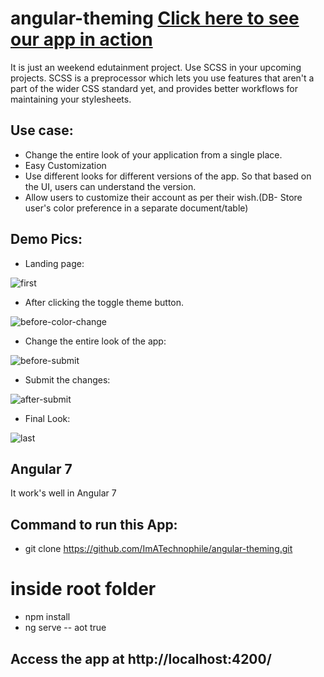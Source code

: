 # angular-theming [Click here to see our app in action](https://imatechnophile.github.io/angular-theming/)

It is just an weekend edutainment project. Use SCSS in your upcoming projects.
SCSS is a preprocessor which lets you use features that aren't a part of the wider CSS standard yet, and provides better workflows for maintaining your stylesheets.

## Use case:
* Change the entire look of your application from a single place.
* Easy Customization
* Use different looks for different versions of the app. So that based on the UI, users can understand the version.
* Allow users to customize their account as per their wish.(DB- Store user's color preference in a separate document/table)

## Demo Pics:
* Landing page:

![first](https://user-images.githubusercontent.com/35361302/87854049-80827a00-c92c-11ea-8fb6-0b9ab5aa89f9.png)
* After clicking the toggle theme button.

![before-color-change](https://user-images.githubusercontent.com/35361302/87854051-86785b00-c92c-11ea-87c1-dac94f967bf5.png)
* Change the entire look of the app:

![before-submit](https://user-images.githubusercontent.com/35361302/87854055-8bd5a580-c92c-11ea-915c-48ee8ef2102e.png)
* Submit the changes:

![after-submit](https://user-images.githubusercontent.com/35361302/87854057-9001c300-c92c-11ea-97bf-9088b595792c.png)
* Final Look:

![last](https://user-images.githubusercontent.com/35361302/87854059-92fcb380-c92c-11ea-887c-bf473c99b396.png)

## Angular 7

It work's well in Angular 7

## Command to run this App:
* git clone https://github.com/ImATechnophile/angular-theming.git
# inside root folder
* npm install
* ng serve -- aot true

## Access the app at http://localhost:4200/
